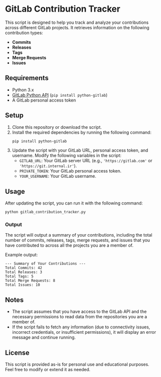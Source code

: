 # GitLab Contribution Tracker

This script is designed to help you track and analyze your contributions across different GitLab projects. It retrieves information on the following contribution types:

- **Commits**
- **Releases**
- **Tags**
- **Merge Requests**
- **Issues**

## Requirements

- Python 3.x
- [GitLab Python API](https://python-gitlab.readthedocs.io/) (`pip install python-gitlab`)
- A GitLab personal access token

## Setup

1. Clone this repository or download the script.
2. Install the required dependencies by running the following command:
    ```bash
    pip install python-gitlab
    ```
3. Update the script with your GitLab URL, personal access token, and username. Modify the following variables in the script:
   - `GITLAB_URL`: Your GitLab server URL (e.g., `'https://gitlab.com'` or `'https://git.internal.ir'`).
   - `PRIVATE_TOKEN`: Your GitLab personal access token.
   - `YOUR_USERNAME`: Your GitLab username.

## Usage

After updating the script, you can run it with the following command:

```bash
python gitlab_contribution_tracker.py
```

### Output

The script will output a summary of your contributions, including the total number of commits, releases, tags, merge requests, and issues that you have contributed to across all the projects you are a member of.

Example output:

```
--- Summary of Your Contributions ---
Total Commits: 42
Total Releases: 3
Total Tags: 5
Total Merge Requests: 8
Total Issues: 10
```

## Notes

- The script assumes that you have access to the GitLab API and the necessary permissions to read data from the repositories you are a member of.
- If the script fails to fetch any information (due to connectivity issues, incorrect credentials, or insufficient permissions), it will display an error message and continue running.

## License

This script is provided as-is for personal use and educational purposes. Feel free to modify or extend it as needed.
